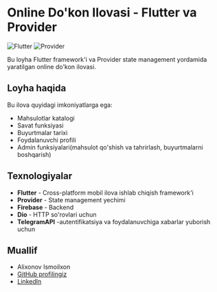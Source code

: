 # Online Do'kon Ilovasi - Flutter va Provider

![Flutter](https://img.shields.io/badge/Flutter-%2302569B.svg?style=for-the-badge&logo=Flutter&logoColor=white)
![Provider](https://img.shields.io/badge/Provider-State%20Management-blue)

Bu loyha Flutter framework'i va Provider state management yordamida yaratilgan online do'kon ilovasi.

## Loyha haqida

Bu ilova quyidagi imkoniyatlarga ega:

- Mahsulotlar katalogi
- Savat funksiyasi
- Buyurtmalar tarixi
- Foydalanuvchi profili
- Admin funksiyalari(mahsulot qo'shish va tahrirlash, buyurtmalarni boshqarish)

## Texnologiyalar

- **Flutter** - Cross-platform mobil ilova ishlab chiqish framework'i
- **Provider** - State management yechimi
- **Firebase**  - Backend
- **Dio** - HTTP so'rovlari uchun
- **TelegramAPI** -autentifikatsiya va foydalanuvchiga xabarlar yuborish uchun


## Muallif

- Alixonov Ismoilxon
- [GitHub profilingiz](https://github.com/MrXon7)
- [LinkedIn](https://www.linkedin.com/in/ismoilxon-alixonov-94ba06361)
